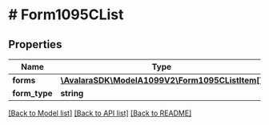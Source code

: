 # # Form1095CList

## Properties

Name | Type | Description | Notes
------------ | ------------- | ------------- | -------------
**forms** | [**\AvalaraSDK\ModelA1099V2\Form1095CListItem[]**](Form1095CListItem.md) |  | [optional]
**form_type** | **string** |  | [optional]

[[Back to Model list]](../../../README.md#models) [[Back to API list]](../../../README.md#endpoints) [[Back to README]](../../../README.md)
